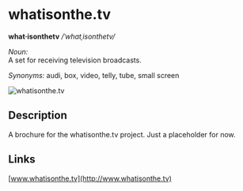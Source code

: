 # whatisonthe.tv 

**what·isonthetv**  */ˈwhatˌisonthetv/*

*Noun:*  
A set for receiving television broadcasts.

*Synonyms:*	
 audi, box, video, telly, tube, small screen

![whatisonthe.tv](http://cl.ly/image/232P2v2a0I3Y/Screen%20Shot%202015-04-10%20at%2019.40.40.png "whatisonthe.tv")

## Description

A brochure for the whatisonthe.tv project. Just a placeholder for now.

## Links

[www.whatisonthe.tv](http://www.whatisonthe.tv) 
